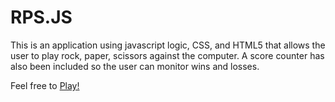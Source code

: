 # RPS.JS

<bold>This</bold> is an application using javascript logic, CSS, and HTML5 that allows the user to play rock, paper, scissors against the computer.  A score counter has also been included so the user can monitor wins and losses.

Feel free to <a href="https://grandsuccess87.github.io/RockPaperScissorsJs/"> Play! </a>
